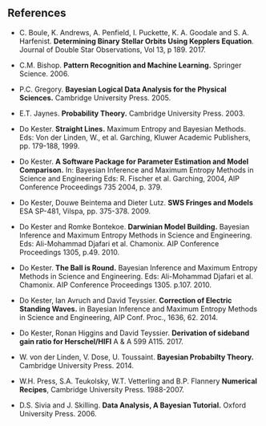 
## References

<a name="boule"></a>  
+ C. Boule, K. Andrews, A. Penfield, I. Puckette, K. A. Goodale and 
S. A. Harfenist. **Determining Binary Stellar Orbits Using Kepplers Equation**.
Journal of Double Star Observations, Vol 13, p 189. 2017.<br>

<a name="bischop"></a>  
+ C.M. Bishop. **Pattern Recognition and Machine Learning.**
Springer Science. 2006.<br>

<a name="gregory"></a>  
+ P.C. Gregory. **Bayesian Logical Data Analysis for the Physical Sciences.**
Cambridge University Press. 2005.<br>

<a name="jaynes"></a>  
+ E.T. Jaynes. **Probability Theory.**
Cambridge University Press. 2003.<br>

<a name="kester1"></a>  
+ Do Kester. **Straight Lines.**
Maximum Entropy and Bayesian Methods. Eds: Von der Linden, W., et al.
Garching, Kluwer Academic Publishers, pp. 179-188, 1999.<br>

<a name="kester2"></a>  
+ Do Kester. **A Software Package for Parameter Estimation and Model Comparison.**
In: Bayesian Inference and Maximum Entropy Methods in Science and Engineering
Eds: R. Fischer et al.
Garching, 2004, AIP Conference Proceedings 735 2004, p. 379.<br>

<a name="kester3"></a>  
+ Do Kester, Douwe Beintema and Dieter Lutz. 
**SWS Fringes and Models**
ESA SP-481, Vilspa, pp. 375-378. 2009.<br>

<a name="kester4"></a>  
+ Do Kester and Romke Bontekoe.
**Darwinian Model Building.**
Bayesian Inference and Maximum Entropy Methods in Science and Engineering.
Eds: Ali-Mohammad Djafari et al. Chamonix. 
AIP Conference Proceedings 1305, p.49. 2010.<br>

<a name="kester5"></a>  
+ Do Kester.
**The Ball is Round.**
Bayesian Inference and Maximum Entropy Methods in Science and Engineering.
Eds: Ali-Mohammad Djafari et al. Chamonix.
AIP Conference Proceedings 1305. p.107. 2010.<br>

<a name="kester6"></a>  
+ Do Kester, Ian Avruch and David Teyssier. 
**Correction of Electric Standing Waves.** 
in Bayesian Inference and Maximum Entropy Methods in Science and Engineering,
AIP Conf. Proc., 1636, 62. 2014.<br>

<a name="kester7"></a>  
+ Do Kester, Ronan Higgins and David Teyssier.
**Derivation of sideband gain ratio for Herschel/HIFI**
A &amp; A 599 A115. 2017.<br>

<a name="linden"></a>  
+ W. von der Linden, V. Dose, U. Toussaint. 
**Bayesian Probabilty Theory.** 
Cambridge University Press. 2014.<br>

<a name="press"></a>
+ W.H. Press, S.A. Teukolsky, W.T. Vetterling and B.P. Flannery
**Numerical Recipes**,
Cambridge University Press. 1988-2007. <br>

<a name="sivia"></a>
+ D.S. Sivia and J. Skilling. 
**Data Analysis, A Bayesian Tutorial.** 
Oxford University Press. 2006.<br>

